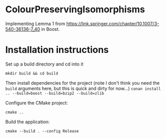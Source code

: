 # ColourPreservingIsomorphisms
Implementing Lemma 1 from https://link.springer.com/chapter/10.1007/3-540-36136-7_40 in Boost.

# Installation instructions

Set up a build directory and cd into it

`mkdir build && cd build`

Then install dependencies for the project (note I don't think you need the `build` arguments here, but this is quick and dirty for now...)
`conan install .. --build=boost --build=bzip2 --build=zlib`

Configure the CMake project:

`cmake ..`

Build the application:

`cmake --build . --config Release`

